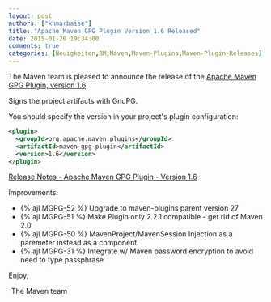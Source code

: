 ```yaml
---
layout: post
authors: ["khmarbaise"]
title: "Apache Maven GPG Plugin Version 1.6 Released"
date: 2015-01-20 19:34:00
comments: true
categories: [Neuigkeiten,BM,Maven,Maven-Plugins,Maven-Plugin-Releases]
---
```

The Maven team is pleased to announce the release of the 
[Apache Maven GPG Plugin, version 1.6](http://maven.apache.org/plugins/maven-gpg-plugin/).

Signs the project artifacts with GnuPG.

You should specify the version in your project's plugin configuration:

``` xml
<plugin>
  <groupId>org.apache.maven.plugins</groupId>
  <artifactId>maven-gpg-plugin</artifactId>
  <version>1.6</version>
</plugin>
```

<!-- more -->

[Release Notes - Apache Maven GPG Plugin - Version 1.6](https://issues.apache.org/jira/secure/ReleaseNote.jspa?projectId=12317521&version=12330780)

Improvements:

 * {% ajl MGPG-52 %} Upgrade to maven-plugins parent version 27
 * {% ajl MGPG-51 %} Make Plugin only 2.2.1 compatible - get rid of Maven 2.0
 * {% ajl MGPG-50 %} MavenProject/MavenSession Injection as a paremeter instead as a component.
 * {% ajl MGPG-31 %} Integrate w/ Maven password encryption to avoid need to type passphrase


Enjoy,

-The Maven team

